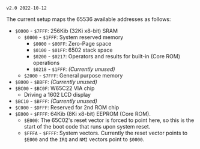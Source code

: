 `v2.0 2022-10-12`

The current setup maps the 65536 available addresses as follows:

- `$0000` - `$7FFF`: 256Kib (32Ki x8-bit) SRAM
  - `$0000` - `$1FFF`: System reserved memory
    - `$0000` - `$00FF`: Zero-Page space
    - `$0100` - `$01FF`: 6502 stack space
    - `$0200` - `$0217`: Operators and results for built-in (Core ROM) operations
    - `$0218` - `$1FFF`: _(Currently unused)_
  - `$2000` - `$7FFF`: General purpose memory
- `$8000` - `$BBFF`: _(Currently unused)_
- `$BC00` - `$BC0F`: W65C22 VIA chip
  - Driving a 1602 LCD display
- `$BC10` - `$BFFF`: _(Currently unused)_
- `$C000` - `$DFFF`: Reserved for 2nd ROM chip
- `$E000` - `$FFFF`: 64Kib (8Ki x8-bit) EEPROM (Core ROM).
  - `$E000`: The 65C02's reset vector is forced to point here, so this is the start of the boot code that runs upon system reset.
  - `$FFFA` - `$FFFF`: System vectors. Currently the reset vector points to `$E000` and the `IRQ` and `NMI` vectors point to `$0000`.